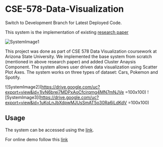 # CSE-578-Data-Visualization

Switch to Development Branch for Latest Deployed Code.

This system is the implementation of existing [research paper](http://ieeexplore.ieee.org/document/7192671/)

![SystemImage1](https://drive.google.com/uc?export=view&id=1n-4KXUMSX5pROa84XMYR08zhvRJZ_yTu)

This project was done as part of CSE 578 Data Visualization coursework at Arizona State University. We implemented the base system from scratch (mentioned in above research paper) and added Cluster Anaysis Component.
The system allows user driven data visualization using Scatter Plot Axes. The system works on three types of dataset: Cars, Pokemon and Spotify.
  
![SystemImage2](https://drive.google.com/uc?export=view&id=1IvN6brei7MDPxAoCfcirqmg4MN7mNJVe =100x100)
![SystemImage3](https://drive.google.com/uc?export=view&id=1uKoLnJbXdpwMJUsSmAT5o30Ra6iLdKdV =100x100)

## Usage
The system can be accessed using the [link](https://storage.googleapis.com/interaxiscse578/index.html).

For online demo follow this [link](https://www.youtube.com/watch?v=6cm3xBokBLg&t)
